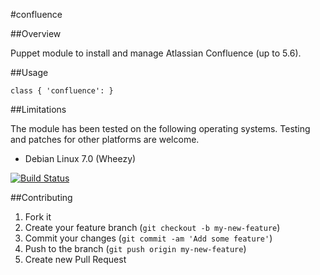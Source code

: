 #confluence

##Overview

Puppet module to install and manage Atlassian Confluence (up to 5.6).

##Usage

```
class { 'confluence': }
```

##Limitations

The module has been tested on the following operating systems. Testing and patches for other platforms are welcome.

* Debian Linux 7.0 (Wheezy)

[![Build Status](https://travis-ci.org/tohuwabohu/tohuwabohu-confluence.png?branch=master)](https://travis-ci.org/tohuwabohu/tohuwabohu-confluence)

##Contributing

1. Fork it
2. Create your feature branch (`git checkout -b my-new-feature`)
3. Commit your changes (`git commit -am 'Add some feature'`)
4. Push to the branch (`git push origin my-new-feature`)
5. Create new Pull Request
